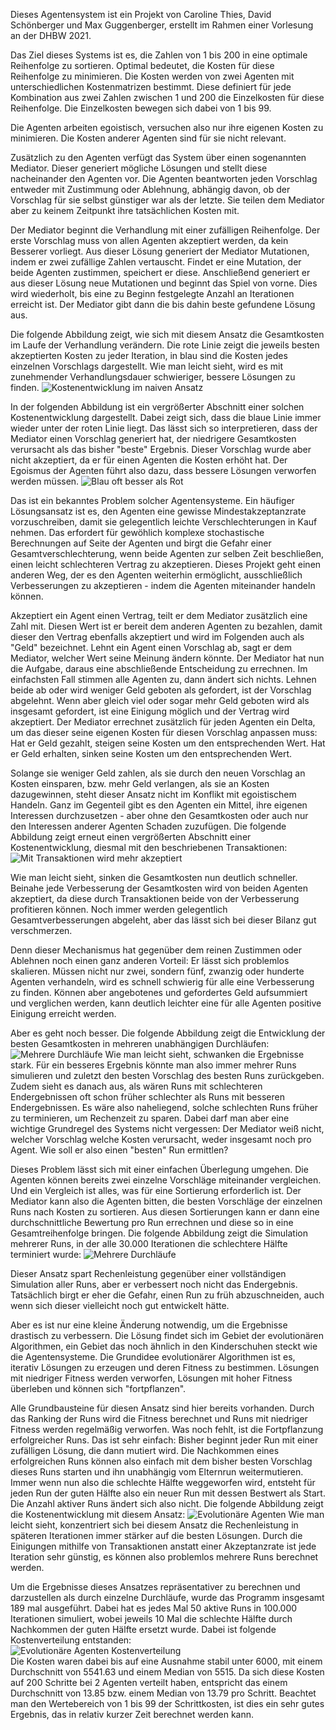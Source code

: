 Dieses Agentensystem ist ein Projekt von Caroline Thies, David Schönberger und Max Guggenberger, erstellt im Rahmen einer Vorlesung an der DHBW 2021.
  
Das Ziel dieses Systems ist es, die Zahlen von 1 bis 200 in eine optimale Reihenfolge zu sortieren. Optimal bedeutet, die Kosten für diese Reihenfolge zu minimieren. Die Kosten werden von zwei Agenten mit unterschiedlichen Kostenmatrizen bestimmt. Diese definiert für jede Kombination aus zwei Zahlen zwischen 1 und 200 die Einzelkosten für diese Reihenfolge. Die Einzelkosten bewegen sich dabei von 1 bis 99.
  
Die Agenten arbeiten egoistisch, versuchen also nur ihre eigenen Kosten zu minimieren. Die Kosten anderer Agenten sind für sie nicht relevant. 
  
Zusätzlich zu den Agenten verfügt das System über einen sogenannten Mediator. Dieser generiert mögliche Lösungen und stellt diese nacheinander den Agenten vor. Die Agenten beantworten jeden Vorschlag entweder mit Zustimmung oder Ablehnung, abhängig davon, ob der Vorschlag für sie selbst günstiger war als der letzte. Sie teilen dem Mediator aber zu keinem Zeitpunkt ihre tatsächlichen Kosten mit.
  
Der Mediator beginnt die Verhandlung mit einer zufälligen Reihenfolge. Der erste Vorschlag muss von allen Agenten akzeptiert werden, da kein Besserer vorliegt. Aus dieser Lösung generiert der Mediator Mutationen, indem er zwei zufällige Zahlen vertauscht. Findet er eine Mutation, der beide Agenten zustimmen, speichert er diese. Anschließend generiert er aus dieser Lösung neue Mutationen und beginnt das Spiel von vorne. Dies wird wiederholt, bis eine zu Beginn festgelegte Anzahl an Iterationen erreicht ist. Der Mediator gibt dann die bis dahin beste gefundene Lösung aus.

Die folgende Abbildung zeigt, wie sich mit diesem Ansatz die Gesamtkosten im Laufe der Verhandlung verändern. Die rote Linie zeigt die jeweils besten akzeptierten Kosten zu jeder Iteration, in blau sind die Kosten jedes einzelnen Vorschlags dargestellt. Wie man leicht sieht, wird es mit zunehmender Verhandlungsdauer schwieriger, bessere Lösungen zu finden.
![Kostenentwicklung im naiven Ansatz](./images/0resultChart.png)

In der folgenden Abbildung ist ein vergrößerter Abschnitt einer solchen Kostenentwicklung dargestellt. Dabei zeigt sich, dass die blaue Linie immer wieder unter der roten Linie liegt. Das lässt sich so interpretieren, dass der Mediator einen Vorschlag generiert hat, der niedrigere Gesamtkosten verursacht als das bisher "beste" Ergebnis. Dieser Vorschlag wurde aber nicht akzeptiert, da er für einen Agenten die Kosten erhöht hat. Der Egoismus der Agenten führt also dazu, dass bessere Lösungen verworfen werden müssen.
![Blau oft besser als Rot](./images/1resultChartNoTransaction.png)

Das ist ein bekanntes Problem solcher Agentensysteme. Ein häufiger Lösungsansatz ist es, den Agenten eine gewisse Mindestakzeptanzrate vorzuschreiben, damit sie gelegentlich leichte Verschlechterungen in Kauf nehmen. Das erfordert für gewöhlich komplexe stochastische Berechnungen auf Seite der Agenten und birgt die Gefahr einer Gesamtverschlechterung, wenn beide Agenten zur selben Zeit beschließen, einen leicht schlechteren Vertrag zu akzeptieren. Dieses Projekt geht einen anderen Weg, der es den Agenten weiterhin ermöglicht, ausschließlich Verbesserungen zu akzeptieren - indem die Agenten miteinander handeln können.
  
Akzeptiert ein Agent einen Vertrag, teilt er dem Mediator zusätzlich eine Zahl mit. Diesen Wert ist er bereit dem anderen Agenten zu bezahlen, damit dieser den Vertrag ebenfalls akzeptiert und wird im Folgenden auch als "Geld" bezeichnet. Lehnt ein Agent einen Vorschlag ab, sagt er dem Mediator, welcher Wert seine Meinung ändern könnte. Der Mediator hat nun die Aufgabe, daraus eine abschließende Entscheidung zu errechnen. Im einfachsten Fall stimmen alle Agenten zu, dann ändert sich nichts. Lehnen beide ab oder wird weniger Geld geboten als gefordert, ist der Vorschlag abgelehnt. Wenn aber gleich viel oder sogar mehr Geld geboten wird als insgesamt gefordert, ist eine Einigung möglich und der Vertrag wird akzeptiert. Der Mediator errechnet zusätzlich für jeden Agenten ein Delta, um das dieser seine eigenen Kosten für diesen Vorschlag anpassen muss: Hat er Geld gezahlt, steigen seine Kosten um den entsprechenden Wert. Hat er Geld erhalten, sinken seine Kosten um den entsprechenden Wert.
  
Solange sie weniger Geld zahlen, als sie durch den neuen Vorschlag an Kosten einsparen, bzw. mehr Geld verlangen, als sie an Kosten dazugewinnen, steht dieser Ansatz nicht im Konflikt mit egoistischem Handeln. Ganz im Gegenteil gibt es den Agenten ein Mittel, ihre eigenen Interessen durchzusetzen - aber ohne den Gesamtkosten oder auch nur den Interessen anderer Agenten Schaden zuzufügen. Die folgende Abbildung zeigt erneut einen vergrößerten Abschnitt einer Kostenentwicklung, diesmal mit den beschriebenen Transaktionen:
![Mit Transaktionen wird mehr akzeptiert](./images/2resultChartWithTransaction.png)

Wie man leicht sieht, sinken die Gesamtkosten nun deutlich schneller. Beinahe jede Verbesserung der Gesamtkosten wird von beiden Agenten akzeptiert, da diese durch Transaktionen beide von der Verbesserung profitieren können. Noch immer werden gelegentlich Gesamtverbesserungen abgeleht, aber das lässt sich bei dieser Bilanz gut verschmerzen.
  
Denn dieser Mechanismus hat gegenüber dem reinen Zustimmen oder Ablehnen noch einen ganz anderen Vorteil: Er lässt sich problemlos skalieren. Müssen nicht nur zwei, sondern fünf, zwanzig oder hunderte Agenten verhandeln, wird es schnell schwierig für alle eine Verbesserung zu finden. Können aber angebotenes und gefordertes Geld aufsummiert und verglichen werden, kann deutlich leichter eine für alle Agenten positive Einigung erreicht werden.

Aber es geht noch besser. Die folgende Abbildung zeigt die Entwicklung der besten Gesamtkosten in mehreren unabhängigen Durchläufen:
![Mehrere Durchläufe](./images/3multipleRuns.png)
Wie man leicht sieht, schwanken die Ergebnisse stark. Für ein besseres Ergebnis könnte man also immer mehrer Runs simulieren und zuletzt den besten Vorschlag des besten Runs zurückgeben. Zudem sieht es danach aus, als wären Runs mit schlechteren Endergebnissen oft schon früher schlechter als Runs mit besseren Endergebnissen. Es wäre also naheliegend, solche schlechten Runs früher zu terminieren, um Rechenzeit zu sparen. Dabei darf man aber eine wichtige Grundregel des Systems nicht vergessen: Der Mediator weiß nicht, welcher Vorschlag welche Kosten verursacht, weder insgesamt noch pro Agent. Wie soll er also einen "besten" Run ermittlen?
  
Dieses Problem lässt sich mit einer einfachen Überlegung umgehen. Die Agenten können bereits zwei einzelne Vorschläge miteinander vergleichen. Und ein Vergleich ist alles, was für eine Sortierung erforderlich ist. Der Mediator kann also die Agenten bitten, die besten Vorschläge der einzelnen Runs nach Kosten zu sortieren. Aus diesen Sortierungen kann er dann eine durchschnittliche Bewertung pro Run errechnen und diese so in eine Gesamtreihenfolge bringen. Die folgende Abbildung zeigt die Simulation mehrerer Runs, in der alle 30.000 Iterationen die schlechtere Hälfte terminiert wurde:
![Mehrere Durchläufe](./images/4resultChartRankingCutoff.png)

Dieser Ansatz spart Rechenleistung gegenüber einer vollständigen Simulation aller Runs, aber er verbessert noch nicht das Endergebnis. Tatsächlich birgt er eher die Gefahr, einen Run zu früh abzuschneiden, auch wenn sich dieser vielleicht noch gut entwickelt hätte.
  
Aber es ist nur eine kleine Änderung notwendig, um die Ergebnisse drastisch zu verbessern. Die Lösung findet sich im Gebiet der evolutionären Algorithmen, ein Gebiet das noch ähnlich in den Kinderschuhen steckt wie die Agentensysteme. Die Grundidee evolutionärer Algorithmen ist es, iterativ Lösungen zu erzeugen und deren Fitness zu bestimmen. Lösungen mit niedriger Fitness werden verworfen, Lösungen mit hoher Fitness überleben und können sich "fortpflanzen".

Alle Grundbausteine für diesen Ansatz sind hier bereits vorhanden. Durch das Ranking der Runs wird die Fitness berechnet und Runs mit niedriger Fitness werden regelmäßig verworfen. Was noch fehlt, ist die Fortpflanzung erfolgreicher Runs. Das ist sehr einfach: Bisher beginnt jeder Run mit einer zufälligen Lösung, die dann mutiert wird. Die Nachkommen eines erfolgreichen Runs können also einfach mit dem bisher besten Vorschlag dieses Runs starten und ihn unabhängig vom Elternrun weitermutieren. Immer wenn nun also die schlechte Hälfte weggeworfen wird, entsteht für jeden Run der guten Hälfte also ein neuer Run mit dessen Bestwert als Start. Die Anzahl aktiver Runs ändert sich also nicht. Die folgende Abbildung zeigt die Kostenentwicklung mit diesem Ansatz:
![Evolutionäre Agenten](./images/5resultChartEvolutionary.png)
Wie man leicht sieht, konzentriert sich bei diesem Ansatz die Rechenleistung in späteren Iterationen immer stärker auf die besten Lösungen. Durch die Einigungen mithilfe von Transaktionen anstatt einer Akzeptanzrate ist jede Iteration sehr günstig, es können also problemlos mehrere Runs berechnet werden.
  
Um die Ergebnisse dieses Ansatzes repräsentativer zu berechnen und darzustellen als durch einzelne Durchläufe, wurde das Programm insgesamt 189 mal ausgeführt. Dabei hat es jedes Mal 50 aktive Runs in 100.000 Iterationen simuliert, wobei jeweils 10 Mal die schlechte Hälfte durch Nachkommen der guten Hälfte ersetzt wurde. Dabei ist folgende Kostenverteilung entstanden:  
![Evolutionäre Agenten Kostenverteilung](./images/costDistribution.jpg)  
Die Kosten waren dabei bis auf eine Ausnahme stabil unter 6000, mit einem Durchschnitt von 5541.63 und einem Median von 5515. Da sich diese Kosten auf 200 Schritte bei 2 Agenten verteilt haben, entspricht das einem Durchschnitt von 13.85 bzw. einem Median von 13.79 pro Schritt. Beachtet man den Wertebereich von 1 bis 99 der Schrittkosten, ist dies ein sehr gutes Ergebnis, das in relativ kurzer Zeit berechnet werden kann.